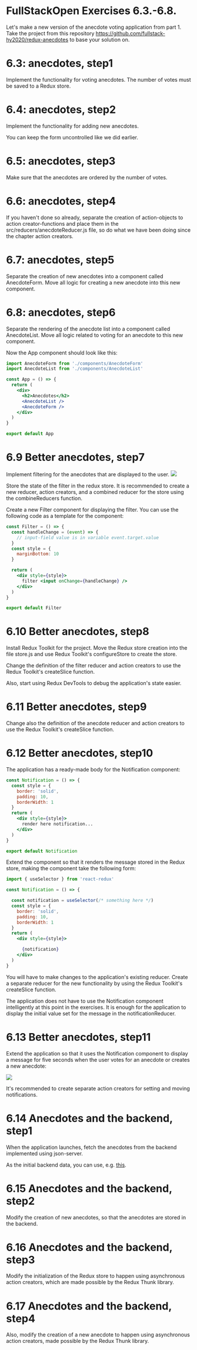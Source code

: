 # FullStackOpen Exercises 6.3.-6.8.

Let's make a new version of the anecdote voting application from part 1. Take the project from this repository https://github.com/fullstack-hy2020/redux-anecdotes to base your solution on.

# 6.3: anecdotes, step1
Implement the functionality for voting anecdotes. The number of votes must be saved to a Redux store.

# 6.4: anecdotes, step2
Implement the functionality for adding new anecdotes.

You can keep the form uncontrolled like we did earlier.

# 6.5: anecdotes, step3
Make sure that the anecdotes are ordered by the number of votes.

# 6.6: anecdotes, step4
If you haven't done so already, separate the creation of action-objects to action creator-functions and place them in the src/reducers/anecdoteReducer.js file, so do what we have been doing since the chapter action creators.

# 6.7: anecdotes, step5
Separate the creation of new anecdotes into a component called AnecdoteForm. Move all logic for creating a new anecdote into this new component.

# 6.8: anecdotes, step6
Separate the rendering of the anecdote list into a component called AnecdoteList. Move all logic related to voting for an anecdote to this new component.

Now the App component should look like this:

```jsx
import AnecdoteForm from './components/AnecdoteForm'
import AnecdoteList from './components/AnecdoteList'

const App = () => {
  return (
    <div>
      <h2>Anecdotes</h2>
      <AnecdoteList />
      <AnecdoteForm />
    </div>
  )
}

export default App
```

# 6.9 Better anecdotes, step7
Implement filtering for the anecdotes that are displayed to the user.
<img src="https://fullstackopen.com/static/e64e260dbd3b22669115b6eb9dcce7a5/5a190/9ea.png">

Store the state of the filter in the redux store. It is recommended to create a new reducer, action creators, and a combined reducer for the store using the combineReducers function.

Create a new Filter component for displaying the filter. You can use the following code as a template for the component:

```jsx
const Filter = () => {
  const handleChange = (event) => {
    // input-field value is in variable event.target.value
  }
  const style = {
    marginBottom: 10
  }

  return (
    <div style={style}>
      filter <input onChange={handleChange} />
    </div>
  )
}

export default Filter
```

# 6.10 Better anecdotes, step8
Install Redux Toolkit for the project. Move the Redux store creation into the file store.js and use Redux Toolkit's configureStore to create the store.

Change the definition of the filter reducer and action creators to use the Redux Toolkit's createSlice function.

Also, start using Redux DevTools to debug the application's state easier.

# 6.11 Better anecdotes, step9
Change also the definition of the anecdote reducer and action creators to use the Redux Toolkit's createSlice function.

# 6.12 Better anecdotes, step10
The application has a ready-made body for the Notification component:

```jsx
const Notification = () => {
  const style = {
    border: 'solid',
    padding: 10,
    borderWidth: 1
  }
  return (
    <div style={style}>
      render here notification...
    </div>
  )
}

export default Notification
```

Extend the component so that it renders the message stored in the Redux store, making the component take the following form:

```jsx
import { useSelector } from 'react-redux'

const Notification = () => {

  const notification = useSelector(/* something here */)
  const style = {
    border: 'solid',
    padding: 10,
    borderWidth: 1
  }
  return (
    <div style={style}>

      {notification}
    </div>
  )
}
```

You will have to make changes to the application's existing reducer. Create a separate reducer for the new functionality by using the Redux Toolkit's createSlice function.

The application does not have to use the Notification component intelligently at this point in the exercises. It is enough for the application to display the initial value set for the message in the notificationReducer.

# 6.13 Better anecdotes, step11
Extend the application so that it uses the Notification component to display a message for five seconds when the user votes for an anecdote or creates a new anecdote:

<img src='https://fullstackopen.com/static/c82fb74270b3ca5ce1edef02e2cf82bd/5a190/8ea.png'>

It's recommended to create separate action creators for setting and moving notifications.

# 6.14 Anecdotes and the backend, step1
When the application launches, fetch the anecdotes from the backend implemented using json-server.

As the initial backend data, you can use, e.g. <a href="https://github.com/fullstack-hy2020/misc/blob/master/anecdotes.json">this</a>.

# 6.15 Anecdotes and the backend, step2
Modify the creation of new anecdotes, so that the anecdotes are stored in the backend.

# 6.16 Anecdotes and the backend, step3
Modify the initialization of the Redux store to happen using asynchronous action creators, which are made possible by the Redux Thunk library.

# 6.17 Anecdotes and the backend, step4
Also, modify the creation of a new anecdote to happen using asynchronous action creators, made possible by the Redux Thunk library.
